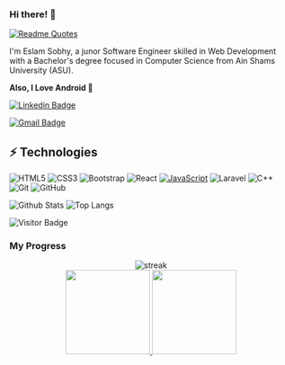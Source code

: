### Hi there! 👋

<!-- ![Quote](https://github-readme-quotes.herokuapp.com/quote?theme=dracula&animation=grow_out_in&layout=churchill) -->
[![Readme Quotes](https://quotes-github-readme.vercel.app/api?type=horizontal&theme=dark&color=dark)](https://github.com/piyushsuthar/github-readme-quotes)

I'm Eslam Sobhy, a junor Software Engineer skilled in Web Development with a Bachelor's degree focused in Computer Science from Ain Shams University (ASU).

**Also, I Love Android 💙**

[![Linkedin Badge](https://img.shields.io/badge/-EslamSobhy-blue?style=flat-square&logo=Linkedin&logoColor=white&link=https://www.linkedin.com/in/eslam-sobhii/)](https://www.linkedin.com/in/eslam-sobhii//)

[![Gmail Badge](https://img.shields.io/badge/-eslamsobhy206@gmail.com-c14438?style=flat-square&logo=Gmail&logoColor=white&link=mailto:eslamsobhy206@gmail.com)](mailto:eslamsobhy206@gmail.com)

## ⚡ Technologies

![HTML5](https://img.shields.io/badge/-HTML5-E34F26?style=flat-square&logo=html5&logoColor=white)
![CSS3](https://img.shields.io/badge/-CSS3-1572B6?style=flat-square&logo=css3)
![Bootstrap](https://img.shields.io/badge/-Bootstrap-563D7C?style=flat-square&logo=bootstrap)
![React](https://img.shields.io/badge/-React-black?style=flat-square&logo=react)
[![JavaScript](https://img.shields.io/badge/--F7DF1E?logo=javascript&logoColor=000)](https://www.javascript.com/)
![Laravel](https://img.shields.io/badge/Laravel-8.0-red)
![C++](https://img.shields.io/badge/-C++-00599C?style=flat-square&logo=c)
![Git](https://img.shields.io/badge/-Git-black?style=flat-square&logo=git)
![GitHub](https://img.shields.io/badge/-GitHub-181717?style=flat-square&logo=github)

![Github Stats](https://github-readme-stats-nu-flax-54.vercel.app//api?username=eslamsobhy&count_private=true&show_icons=true&include_all_commits=true)
![Top Langs](https://github-readme-stats-nu-flax-54.vercel.app//api/top-langs/?username=eslamsobhy&hide=TeX&layout=compact)

![Visitor Badge](https://visitor-badge.laobi.icu/badge?page_id=eslamsobhy)


### My Progress

[comment]: <> (for streak dark theme => &theme=dark || for progress dark theme => &theme=react)
<p align="center">
	<img src="https://github-readme-streak-stats.herokuapp.com/?user=eslamsobhy&theme=dark" alt="streak"/> <br>
	<a href="https://github.com/eslamsobhy">
  <img height="150em" src="https://github-readme-stats-nu-flax-54.vercel.app/api?username=eslamsobhy&show_icons=true&count_private=true&theme=radical&include_all_commits=true"/>
  <img height="150em" src="https://github-readme-stats-eight-theta.vercel.app/api/top-langs/?username=eslamsobhy&theme=react&layout=compact"/>
</a> 
</p>
